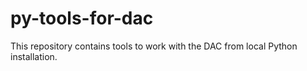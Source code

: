 # py-tools-for-dac
This repository contains tools to work with the DAC from local Python installation.
